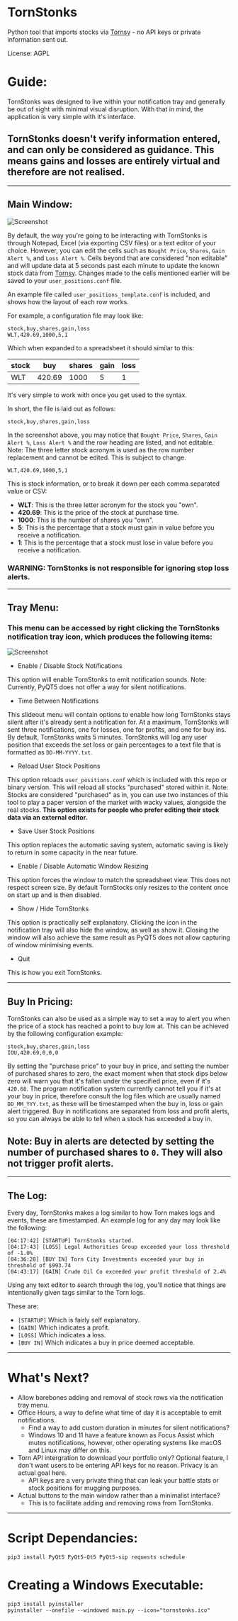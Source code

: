 # TornStonks
Python tool that imports stocks via [Tornsy](https://tornsy.com) - no API keys or private information sent out.

License: AGPL

# Guide:
TornStonks was designed to live within your notification tray and generally be out of sight with minimal visual disruption. With that in mind, the application is very simple with it's interface.

## **TornStonks doesn't verify information entered, and can only be considered as guidance. This means gains and losses are entirely virtual and therefore are not realised.**
___
## Main Window:
![Screenshot](other/screenshot_main.png?raw=true)

By default, the way you're going to be interacting with TornStonks is through Notepad, Excel (via exporting CSV files) or a text editor of your choice. However, you can edit the cells such as `Bought Price`, `Shares`, `Gain Alert %`, and `Loss Alert %`. Cells beyond that are considered "non editable" and will update data at 5 seconds past each minute to update the known stock data from [Tornsy](https://tornsy.com). Changes made to the cells mentioned earlier will be saved to your `user_positions.conf` file.

An example file called `user_positions_template.conf` is included, and shows how the layout of each row works.

For example, a configuration file may look like:
```csv
stock,buy,shares,gain,loss
WLT,420.69,1000,5,1
```

Which when expanded to a spreadsheet it should similar to this:

| stock | buy    | shares | gain | loss |
|-------|--------|--------|------|------|
| WLT   | 420.69 | 1000   | 5    | 1    |

It's very simple to work with once you get used to the syntax.

In short, the file is laid out as follows:
```csv
stock,buy,shares,gain,loss
```
In the screenshot above, you may notice that `Bought Price`, `Shares`, `Gain Alert %`, `Loss Alert %` and the row heading are listed, and not editable. Note: The three letter stock acronym is used as the row number replacement and cannot be edited. This is subject to change.

```csv
WLT,420.69,1000,5,1
```
This is stock information, or to break it down per each comma separated value or CSV:
* **WLT**: This is the three letter acronym for the stock you "own".
* **420.69**: This is the price of the stock at purchase time.
* **1000**: This is the number of shares you "own".
* **5**: This is the percentage that a stock must gain in value before you receive a notification.
* **1**: This is the percentage that a stock must lose in value before you receive a notification.

### **WARNING: TornStonks is not responsible for ignoring stop loss alerts.**
___

## Tray Menu:
### This menu can be accessed by right clicking the TornStonks notification tray icon, which produces the following items:
![Screenshot](other/screenshot_tray.png?raw=true)


* Enable / Disable Stock Notifications

This option will enable TornStonks to emit notification sounds. Note: Currently, PyQT5 does not offer a way for silent notifications.

* Time Between Notifications

This slideout menu will contain options to enable how long TornStonks stays silent after it's already sent a notification for. At a maximum, TornStonks will sent three notifications, one for losses, one for profits, and one for buy ins. By default, TornStonks waits 5 minutes. TornStonks will log any user position that exceeds the set loss or gain percentages to a text file that is formatted as `DD-MM-YYYY.txt`.

* Reload User Stock Positions

This option reloads `user_positions.conf` which is included with this repo or binary version. This will reload all stocks "purchased" stored within it. Note: Stocks are considered "purchased" as in, you can use two instances of this tool to play a paper version of the market with wacky values, alongside the real stocks. **This option exists for people who prefer editing their stock data via an external editor.**

* Save User Stock Positions

This option replaces the automatic saving system, automatic saving is likely to return in some capacity in the near future.

* Enable / Disable Automatic Window Resizing

This option forces the window to match the spreadsheet view. This does not respect screen size. By default TornStocks only resizes to the content once on start up and is then disabled.

* Show / Hide TornStonks

This option is practically self explanatory. Clicking the icon in the notification tray will also hide the window, as well as show it. Closing the window will also achieve the same result as PyQT5 does not allow capturing of window minimising events.

* Quit

This is how you exit TornStonks.
___
## Buy In Pricing:

TornStonks can also be used as a simple way to set a way to alert you when the price of a stock has reached a point to buy low at. This can be achieved by the following configuration example:
```csv
stock,buy,shares,gain,loss
IOU,420.69,0,0,0
```

By setting the "purchase price" to your buy in price, and setting the number of purchased shares to zero, the exact moment when that stock dips below zero will warn you that it's fallen under the specified price, even if it's `420.68`. The program notification system currently cannot tell you if it's at your buy in price, therefore consult the log files which are usually named `DD_MM_YYY.txt`, as these will be timestamped when the buy in, loss or gain alert triggered. Buy in notifications are separated from loss and profit alerts, so you can always be able to tell when a stock has exceeded a buy in.

## Note: Buy in alerts are detected by setting the number of purchased shares to `0`. They will also not trigger profit alerts.
___
## The Log:
Every day, TornStonks makes a log similar to how Torn makes logs and events, these are timestamped.
An example log for any day may look like the following:
```
[04:17:42] [STARTUP] TornStonks started.
[04:17:43] [LOSS] Legal Authorities Group exceeded your loss threshold of -1.0%
[04:36:28] [BUY IN] Torn City Investments exceeded your buy in threshold of $993.74
[04:43:17] [GAIN] Crude Oil Co exceeded your profit threshold of 2.4%
```

Using any text editor to search through the log, you'll notice that things are intentionally given tags similar to the Torn logs.

These are:

* `[STARTUP]` Which is fairly self explanatory.
* `[GAIN]` Which indicates a profit.
* `[LOSS]` Which indicates a loss.
* `[BUY IN]` Which indicates a buy in price deemed acceptable.
___
# What's Next?

* Allow barebones adding and removal of stock rows via the notification tray menu.
* Office Hours, a way to define what time of day it is acceptable to emit notifications.
	* Find a way to add custom duration in minutes for silent notifications?
	* Windows 10 and 11 have a feature known as Focus Assist which mutes notifications, however, other operating systems like macOS and Linux may differ on this.
* Torn API intergration to download your portfolio only? Optional feature, I don't want users to be entering API keys for no reason. Privacy is an actual goal here.
	* API keys are a very private thing that can leak your battle stats or stock positions for mugging purposes.
* Actual buttons to the main window rather than a minimalist interface?
	* This is to facilitate adding and removing rows from TornStonks.
___
# Script Dependancies:

```
pip3 install PyQt5 PyQt5-Qt5 PyQt5-sip requests schedule
```

# Creating a Windows Executable:

```
pip3 install pyinstaller
pyinstaller --onefile --windowed main.py --icon="tornstonks.ico"
```